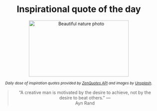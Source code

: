 
<div align="center">

# Inspirational quote of the day

<img src="./data/photo.jpeg" alt="Beautiful nature photo" width="320" height="180">

<sub><i>Daily dose of inspiration quotes provided by [ZenQuotes API](https://zenquotes.io/) and images by [Unsplash](https://unsplash.com/).</i></sub>


<blockquote>&ldquo;A creative man is motivated by the desire to achieve, not by the desire to beat others.&rdquo; &mdash; <footer>Ayn Rand</footer></blockquote>

</div>
